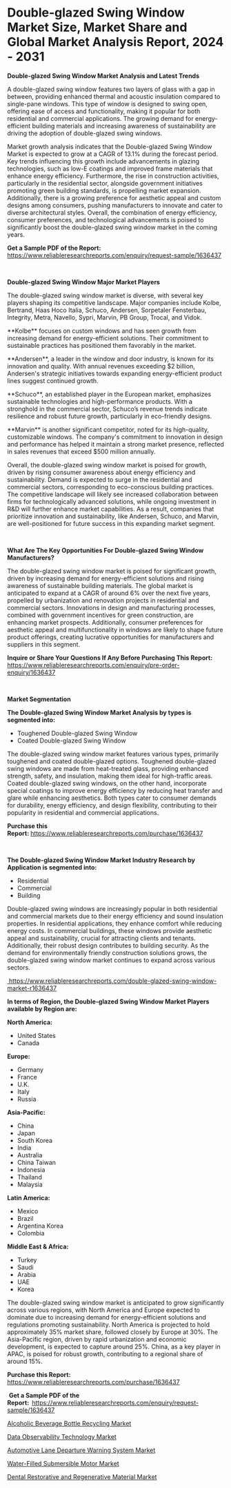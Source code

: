 <p><h1>Double-glazed Swing Window Market Size, Market Share and Global Market Analysis Report, 2024 - 2031</h1></p><p><strong>Double-glazed Swing Window Market Analysis and Latest Trends</strong></p>
<p><p>A double-glazed swing window features two layers of glass with a gap in between, providing enhanced thermal and acoustic insulation compared to single-pane windows. This type of window is designed to swing open, offering ease of access and functionality, making it popular for both residential and commercial applications. The growing demand for energy-efficient building materials and increasing awareness of sustainability are driving the adoption of double-glazed swing windows.</p><p>Market growth analysis indicates that the Double-glazed Swing Window Market is expected to grow at a CAGR of 13.1% during the forecast period. Key trends influencing this growth include advancements in glazing technologies, such as low-E coatings and improved frame materials that enhance energy efficiency. Furthermore, the rise in construction activities, particularly in the residential sector, alongside government initiatives promoting green building standards, is propelling market expansion. Additionally, there is a growing preference for aesthetic appeal and custom designs among consumers, pushing manufacturers to innovate and cater to diverse architectural styles. Overall, the combination of energy efficiency, consumer preferences, and technological advancements is poised to significantly boost the double-glazed swing window market in the coming years.</p></p>
<p><strong>Get a Sample PDF of the Report:&nbsp;</strong> <a href="https://www.reliableresearchreports.com/enquiry/request-sample/1636437?utm_campaign=13&utm_medium=2&utm_source=Github&utm_content=ia&utm_term=07122024&utm_id=double-glazed-swing-window">https://www.reliableresearchreports.com/enquiry/request-sample/1636437</a></p>
<p>&nbsp;</p>
<p><strong>Double-glazed Swing Window Major Market Players</strong></p>
<p><p>The double-glazed swing window market is diverse, with several key players shaping its competitive landscape. Major companies include Kolbe, Bertrand, Haas Hoco Italia, Schuco, Andersen, Sorpetaler Fensterbau, Integrity, Metra, Navello, Sypri, Marvin, PB Group, Trocal, and Vidok. </p><p>**Kolbe** focuses on custom windows and has seen growth from increasing demand for energy-efficient solutions. Their commitment to sustainable practices has positioned them favorably in the market.</p><p>**Andersen**, a leader in the window and door industry, is known for its innovation and quality. With annual revenues exceeding $2 billion, Andersen's strategic initiatives towards expanding energy-efficient product lines suggest continued growth. </p><p>**Schuco**, an established player in the European market, emphasizes sustainable technologies and high-performance products. With a stronghold in the commercial sector, Schuco’s revenue trends indicate resilience and robust future growth, particularly in eco-friendly designs.</p><p>**Marvin** is another significant competitor, noted for its high-quality, customizable windows. The company's commitment to innovation in design and performance has helped it maintain a strong market presence, reflected in sales revenues that exceed $500 million annually.</p><p>Overall, the double-glazed swing window market is poised for growth, driven by rising consumer awareness about energy efficiency and sustainability. Demand is expected to surge in the residential and commercial sectors, corresponding to eco-conscious building practices. The competitive landscape will likely see increased collaboration between firms for technologically advanced solutions, while ongoing investment in R&D will further enhance market capabilities. As a result, companies that prioritize innovation and sustainability, like Andersen, Schuco, and Marvin, are well-positioned for future success in this expanding market segment.</p></p>
<p>&nbsp;</p>
<p><strong>What Are The Key Opportunities For Double-glazed Swing Window Manufacturers?</strong></p>
<p><p>The double-glazed swing window market is poised for significant growth, driven by increasing demand for energy-efficient solutions and rising awareness of sustainable building materials. The global market is anticipated to expand at a CAGR of around 6% over the next five years, propelled by urbanization and renovation projects in residential and commercial sectors. Innovations in design and manufacturing processes, combined with government incentives for green construction, are enhancing market prospects. Additionally, consumer preferences for aesthetic appeal and multifunctionality in windows are likely to shape future product offerings, creating lucrative opportunities for manufacturers and suppliers in this segment.</p></p>
<p><strong>Inquire or Share Your Questions If Any Before Purchasing This Report:</strong> <a href="https://www.reliableresearchreports.com/enquiry/pre-order-enquiry/1636437?utm_campaign=13&utm_medium=2&utm_source=Github&utm_content=ia&utm_term=07122024&utm_id=double-glazed-swing-window">https://www.reliableresearchreports.com/enquiry/pre-order-enquiry/1636437</a></p>
<p>&nbsp;</p>
<p><strong>Market Segmentation</strong></p>
<p><strong>The Double-glazed Swing Window Market Analysis by types is segmented into:</strong></p>
<p><ul><li>Toughened Double-glazed Swing Window</li><li>Coated Double-glazed Swing Window</li></ul></p>
<p><p>The double-glazed swing window market features various types, primarily toughened and coated double-glazed options. Toughened double-glazed swing windows are made from heat-treated glass, providing enhanced strength, safety, and insulation, making them ideal for high-traffic areas. Coated double-glazed swing windows, on the other hand, incorporate special coatings to improve energy efficiency by reducing heat transfer and glare while enhancing aesthetics. Both types cater to consumer demands for durability, energy efficiency, and design flexibility, contributing to their popularity in residential and commercial applications.</p></p>
<p><strong>Purchase this Report:&nbsp;</strong><a href="https://www.reliableresearchreports.com/purchase/1636437?utm_campaign=13&utm_medium=2&utm_source=Github&utm_content=ia&utm_term=07122024&utm_id=double-glazed-swing-window">https://www.reliableresearchreports.com/purchase/1636437</a></p>
<p>&nbsp;</p>
<p><strong>The Double-glazed Swing Window Market Industry Research by Application is segmented into:</strong></p>
<p><ul><li>Residential</li><li>Commercial</li><li>Building</li></ul></p>
<p><p>Double-glazed swing windows are increasingly popular in both residential and commercial markets due to their energy efficiency and sound insulation properties. In residential applications, they enhance comfort while reducing energy costs. In commercial buildings, these windows provide aesthetic appeal and sustainability, crucial for attracting clients and tenants. Additionally, their robust design contributes to building security. As the demand for environmentally friendly construction solutions grows, the double-glazed swing window market continues to expand across various sectors.</p></p>
<p><a href="https://www.reliableresearchreports.com/double-glazed-swing-window-market-r1636437?utm_campaign=13&utm_medium=2&utm_source=Github&utm_content=ia&utm_term=07122024&utm_id=double-glazed-swing-window">&nbsp;https://www.reliableresearchreports.com/double-glazed-swing-window-market-r1636437</a></p>
<p><strong>In terms of Region, the Double-glazed Swing Window Market Players available by Region are:</strong></p>
<p>
    <p> <strong> North America: </strong>
        <ul>
            <li>United States</li>
            <li>Canada</li>
        </ul>
        </p> 
    <p> <strong> Europe: </strong>
        <ul>
            <li>Germany</li>
            <li>France</li>
            <li>U.K.</li>
            <li>Italy</li>
            <li>Russia</li>
        </ul>
        </p> 
    <p> <strong> Asia-Pacific: </strong>
        <ul>
            <li>China</li>
            <li>Japan</li>
            <li>South Korea</li>
            <li>India</li>
            <li>Australia</li>
            <li>China Taiwan</li>
            <li>Indonesia</li>
            <li>Thailand</li>
            <li>Malaysia</li>
        </ul>
        </p> 
    <p> <strong> Latin America: </strong>
        <ul>
            <li>Mexico</li>
            <li>Brazil</li>
            <li>Argentina Korea</li>
            <li>Colombia</li>
        </ul>
        </p> 
    <p> <strong> Middle East & Africa: </strong>
        <ul>
            <li>Turkey</li>
            <li>Saudi</li>
            <li>Arabia</li>
            <li>UAE</li>
            <li>Korea</li>
        </ul>
    </p>
    </p>
<p><p>The double-glazed swing window market is anticipated to grow significantly across various regions, with North America and Europe expected to dominate due to increasing demand for energy-efficient solutions and regulations promoting sustainability. North America is projected to hold approximately 35% market share, followed closely by Europe at 30%. The Asia-Pacific region, driven by rapid urbanization and economic development, is expected to capture around 25%. China, as a key player in APAC, is poised for robust growth, contributing to a regional share of around 15%.</p></p>
<p><strong>Purchase this Report: </strong><a href="https://www.reliableresearchreports.com/purchase/1636437?utm_campaign=13&utm_medium=2&utm_source=Github&utm_content=ia&utm_term=07122024&utm_id=double-glazed-swing-window">https://www.reliableresearchreports.com/purchase/1636437</a></p>
<p>&nbsp;<strong>Get a Sample PDF of the Report:&nbsp;&nbsp;</strong><a href="https://www.reliableresearchreports.com/enquiry/request-sample/1636437?utm_campaign=13&utm_medium=2&utm_source=Github&utm_content=ia&utm_term=07122024&utm_id=double-glazed-swing-window">https://www.reliableresearchreports.com/enquiry/request-sample/1636437</a></p>
<p><strong></strong></p>
<p><p><a href="https://issuu.com/reportprime-2/docs/alcoholic-beverage-bottle-recycling-market-size-20?utm_campaign=13&utm_medium=2&utm_source=Github&utm_content=ia&utm_term=07122024&utm_id=double-glazed-swing-window">Alcoholic Beverage Bottle Recycling Market</a></p><p><a href="https://issuu.com/reportprime-2/docs/data-observability-technology-market-size-2030.ppt?utm_campaign=13&utm_medium=2&utm_source=Github&utm_content=ia&utm_term=07122024&utm_id=double-glazed-swing-window">Data Observability Technology Market</a></p><p><a href="https://www.linkedin.com/pulse/detailed-analysis-automotive-lane-departure-warning-system-ueboe?utm_campaign=13&utm_medium=2&utm_source=Github&utm_content=ia&utm_term=07122024&utm_id=double-glazed-swing-window">Automotive Lane Departure Warning System Market</a></p><p><a href="https://github.com/MariaWashington76/Market-Research-Report-List-1/blob/main/water-filled-submersible-motor-market.md?utm_campaign=13&utm_medium=2&utm_source=Github&utm_content=ia&utm_term=07122024&utm_id=double-glazed-swing-window">Water-Filled Submersible Motor Market</a></p><p><a href="https://www.linkedin.com/pulse/projected-frugal-egon-s954c?utm_campaign=13&utm_medium=2&utm_source=Github&utm_content=ia&utm_term=07122024&utm_id=double-glazed-swing-window">Dental Restorative and Regenerative Material Market</a></p></p>